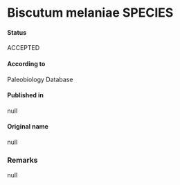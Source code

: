 Biscutum melaniae SPECIES
=======

#### Status
ACCEPTED

#### According to
Paleobiology Database

#### Published in
null

#### Original name
null

### Remarks
null